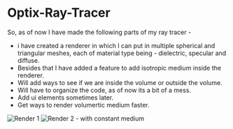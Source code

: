 # Optix-Ray-Tracer

So, as of now I have made the following parts of my ray tracer - 
 - i have created a renderer in which I can put in multiple spherical and triangular meshes, each of material type being - dielectric, specular and diffuse.
 - Besides that I have added a feature to add isotropic medium inside the renderer.
 - Will add ways to see if we are inside the volume or outside the volume.
 - Will have to organize the code, as of now its a bit of a mess.
 - Add ui elements sometimes later.
 - Get ways to render volumertic medium faster.
 
 ![Render 1](https://github.com/shiroyasha263/Optix-Ray-Tracer/blob/master/image1.png)
 ![Render 2 - with constant medium](https://github.com/shiroyasha263/Optix-Ray-Tracer/blob/master/image2.png)
